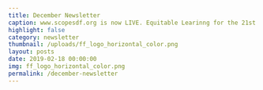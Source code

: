 ```yaml
---
title: December Newsletter
caption: www.scopesdf.org is now LIVE. Equitable Learinng for the 21st Century!
highlight: false
category: newsletter
thumbnail: /uploads/ff_logo_horizontal_color.png
layout: posts
date: 2019-02-18 00:00:00
img: ff_logo_horizontal_color.png
permalink: /december-newsletter
---
```

